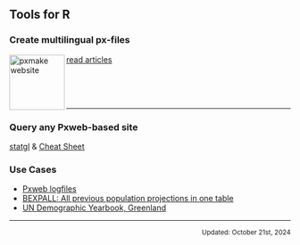 ## Tools for R

### Create multilingual px-files

<a href="https://statisticsgreenland.github.io/pxmake/"><img src="https://stat.gl/pxmake/pxmakelogo.png" align="left" height="99" alt="pxmake website" /></a>

[read articles](https://statisticsgreenland.github.io/pxmake/)

<br/><br/><br/>
<hr>

### Query any Pxweb-based site
[statgl](https://github.com/StatisticsGreenland/statgl) & [Cheat Sheet](https://stat.gl/pxmake/2023_11_06_statgl_pres.html)

### Use Cases
- [Pxweb logfiles](https://stat.gl/pxmake/log2px.html)
- [BEXPALL: All previous population projections in one table](https://stat.gl/pxmake/combine2bexpall.html)
- [UN Demographic Yearbook, Greenland](https://stat.gl/pxmake/UNDemYear_PE_all.html)

<hr>

<p align="right"><small>Updated: October 21st, 2024</small></p>
